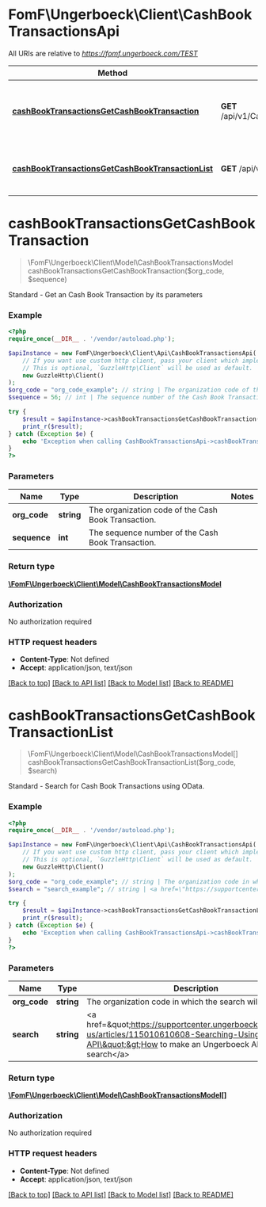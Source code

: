 # FomF\Ungerboeck\Client\CashBookTransactionsApi

All URIs are relative to *https://fomf.ungerboeck.com/TEST*

Method | HTTP request | Description
------------- | ------------- | -------------
[**cashBookTransactionsGetCashBookTransaction**](CashBookTransactionsApi.md#cashBookTransactionsGetCashBookTransaction) | **GET** /api/v1/CashBookTransactions/{OrgCode}/{Sequence} | Standard - Get an Cash Book Transaction by its parameters
[**cashBookTransactionsGetCashBookTransactionList**](CashBookTransactionsApi.md#cashBookTransactionsGetCashBookTransactionList) | **GET** /api/v1/CashBookTransactions/{OrgCode} | Standard - Search for Cash Book Transactions using OData.


# **cashBookTransactionsGetCashBookTransaction**
> \FomF\Ungerboeck\Client\Model\CashBookTransactionsModel cashBookTransactionsGetCashBookTransaction($org_code, $sequence)

Standard - Get an Cash Book Transaction by its parameters

### Example
```php
<?php
require_once(__DIR__ . '/vendor/autoload.php');

$apiInstance = new FomF\Ungerboeck\Client\Api\CashBookTransactionsApi(
    // If you want use custom http client, pass your client which implements `GuzzleHttp\ClientInterface`.
    // This is optional, `GuzzleHttp\Client` will be used as default.
    new GuzzleHttp\Client()
);
$org_code = "org_code_example"; // string | The organization code of the Cash Book Transaction.
$sequence = 56; // int | The sequence number of the Cash Book Transaction.

try {
    $result = $apiInstance->cashBookTransactionsGetCashBookTransaction($org_code, $sequence);
    print_r($result);
} catch (Exception $e) {
    echo 'Exception when calling CashBookTransactionsApi->cashBookTransactionsGetCashBookTransaction: ', $e->getMessage(), PHP_EOL;
}
?>
```

### Parameters

Name | Type | Description  | Notes
------------- | ------------- | ------------- | -------------
 **org_code** | **string**| The organization code of the Cash Book Transaction. |
 **sequence** | **int**| The sequence number of the Cash Book Transaction. |

### Return type

[**\FomF\Ungerboeck\Client\Model\CashBookTransactionsModel**](../Model/CashBookTransactionsModel.md)

### Authorization

No authorization required

### HTTP request headers

 - **Content-Type**: Not defined
 - **Accept**: application/json, text/json

[[Back to top]](#) [[Back to API list]](../../README.md#documentation-for-api-endpoints) [[Back to Model list]](../../README.md#documentation-for-models) [[Back to README]](../../README.md)

# **cashBookTransactionsGetCashBookTransactionList**
> \FomF\Ungerboeck\Client\Model\CashBookTransactionsModel[] cashBookTransactionsGetCashBookTransactionList($org_code, $search)

Standard - Search for Cash Book Transactions using OData.

### Example
```php
<?php
require_once(__DIR__ . '/vendor/autoload.php');

$apiInstance = new FomF\Ungerboeck\Client\Api\CashBookTransactionsApi(
    // If you want use custom http client, pass your client which implements `GuzzleHttp\ClientInterface`.
    // This is optional, `GuzzleHttp\Client` will be used as default.
    new GuzzleHttp\Client()
);
$org_code = "org_code_example"; // string | The organization code in which the search will take place
$search = "search_example"; // string | <a href=\"https://supportcenter.ungerboeck.com/hc/en-us/articles/115010610608-Searching-Using-the-API\">How to make an Ungerboeck API search</a>

try {
    $result = $apiInstance->cashBookTransactionsGetCashBookTransactionList($org_code, $search);
    print_r($result);
} catch (Exception $e) {
    echo 'Exception when calling CashBookTransactionsApi->cashBookTransactionsGetCashBookTransactionList: ', $e->getMessage(), PHP_EOL;
}
?>
```

### Parameters

Name | Type | Description  | Notes
------------- | ------------- | ------------- | -------------
 **org_code** | **string**| The organization code in which the search will take place |
 **search** | **string**| &lt;a href&#x3D;\&quot;https://supportcenter.ungerboeck.com/hc/en-us/articles/115010610608-Searching-Using-the-API\&quot;&gt;How to make an Ungerboeck API search&lt;/a&gt; |

### Return type

[**\FomF\Ungerboeck\Client\Model\CashBookTransactionsModel[]**](../Model/CashBookTransactionsModel.md)

### Authorization

No authorization required

### HTTP request headers

 - **Content-Type**: Not defined
 - **Accept**: application/json, text/json

[[Back to top]](#) [[Back to API list]](../../README.md#documentation-for-api-endpoints) [[Back to Model list]](../../README.md#documentation-for-models) [[Back to README]](../../README.md)

